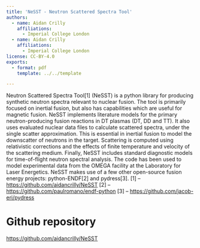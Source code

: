 ```yaml
---
title: 'NeSST - Neutron Scattered Spectra Tool'
authors:
  - name: Aidan Crilly
    affiliations:
      - Imperial College London
  - name: Aidan Crilly
    affiliations:
      - Imperial College London
license: CC-BY-4.0
exports:
  - format: pdf
    template: ../../template

---
```


Neutron Scattered Spectra Tool[1] (NeSST) is a python library for producing synthetic neutron spectra relevant to nuclear fusion. The tool is primarily focused on inertial fusion, but also has capabilities which are useful for magnetic fusion. NeSST implements literature models for the primary neutron-producing fusion reactions in DT plasmas (DT, DD and TT). It also uses evaluated nuclear data files to calculate scattered spectra, under the single scatter approximation. This is essential in inertial fusion to model the downscatter of neutrons in the target. Scattering is computed using relativistic corrections and the effects of finite temperature and velocity of the scattering medium. Finally, NeSST includes standard diagnostic models for time-of-flight neutron spectral analysis. The code has been used to model experimental data from the OMEGA facility at the Laboratory for Laser Energetics. NeSST makes use of a few other open-source fusion energy projects: python-ENDF[2] and pydress[3].
[1] – https://github.com/aidancrilly/NeSST
[2] – https://github.com/paulromano/endf-python
[3] – https://github.com/jacob-eri/pydress


# Github repository
https://github.com/aidancrilly/NeSST

